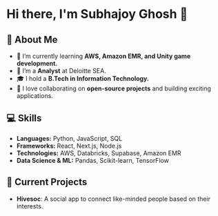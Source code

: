 # Hi there, I'm Subhajoy Ghosh 👋

## 🚀 About Me
- 🌱 I’m currently learning **AWS, Amazon EMR, and Unity game development.**
- 💼 I’m a **Analyst** at Deloitte SEA.
- 🎓 I hold a **B.Tech in Information Technology.**
- 🤝 I love collaborating on **open-source projects** and building exciting applications.

## 💻 Skills
- **Languages:** Python, JavaScript, SQL
- **Frameworks:** React, Next.js, Node.js
- **Technologies:** AWS, Databricks, Supabase, Amazon EMR
- **Data Science & ML:** Pandas, Scikit-learn, TensorFlow

## 🔭 Current Projects
- **Hivesoc**: A social app to connect like-minded people based on their interests.


<!--
**Subhajoy4831/Subhajoy4831** is a ✨ _special_ ✨ repository because its `README.md` (this file) appears on your GitHub profile.

Here are some ideas to get you started:

- 🔭 I’m currently working on ...
- 🌱 I’m currently learning ...
- 👯 I’m looking to collaborate on ...
- 🤔 I’m looking for help with ...
- 💬 Ask me about ...
- 📫 How to reach me: ...
- 😄 Pronouns: ...
- ⚡ Fun fact: ...
-->
